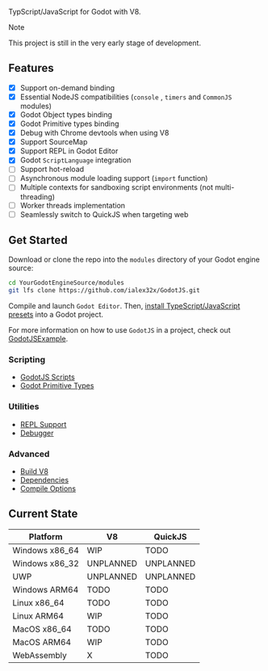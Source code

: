 
TypScript/JavaScript for Godot with V8.

> [!NOTE]
> This project is still in the very early stage of development.

## Features
* [x] Support on-demand binding
* [x] Essential NodeJS compatibilities (`console` , `timers` and `CommonJS` modules)
* [x] Godot Object types binding
* [x] Godot Primitive types binding
* [x] Debug with Chrome devtools when using V8
* [x] Support SourceMap
* [x] Support REPL in Godot Editor
* [x] Godot `ScriptLanguage` integration
* [ ] Support hot-reload
* [ ] Asynchronous module loading support (`import` function)
* [ ] Multiple contexts for sandboxing script environments (not multi-threading)
* [ ] Worker threads implementation
* [ ] Seamlessly switch to QuickJS when targeting web

## Get Started

Download or clone the repo into the `modules` directory of your Godot engine source:
```sh
cd YourGodotEngineSource/modules
git lfs clone https://github.com/ialex32x/GodotJS.git
```

Compile and launch `Godot Editor`. Then, [install TypeScript/JavaScript presets](./docs/install_ts_presets.md) into a Godot project.

For more information on how to use `GodotJS` in a project, check out [GodotJSExample](https://github.com/ialex32x/GodotJSExample.git). 

### Scripting
* [GodotJS Scripts](./docs/godotjs_scripts.md)
* [Godot Primitive Types](./docs/godot_primitive_types.md)

### Utilities
* [REPL Support](./docs/repl.md)
* [Debugger](./docs/debugger.md)

### Advanced
* [Build V8](./docs/build_v8.md)
* [Dependencies](./docs/deps.md)
* [Compile Options](./docs/compile_options.md)

## Current State

| Platform | V8 | QuickJS |
| --- | --- | --- |
| Windows x86_64 | WIP | TODO |
| Windows x86_32 | UNPLANNED | UNPLANNED |
| UWP | UNPLANNED | UNPLANNED |
| Windows ARM64 | TODO | TODO |
| Linux x86_64 | TODO | TODO |
| Linux ARM64 | WIP | TODO |
| MacOS x86_64 | TODO | TODO |
| MacOS ARM64 | WIP | TODO |
| WebAssembly | X | TODO |
